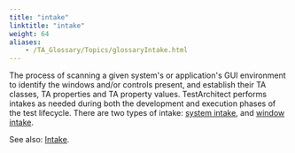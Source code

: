 ```yaml
--- 
title: "intake"
linktitle: "intake"
weight: 64
aliases: 
    - /TA_Glossary/Topics/glossaryIntake.html
---
```


The process of scanning a given system's or application's GUI environment to identify the windows and/or controls present, and establish their TA classes, TA properties and TA property values. TestArchitect performs intakes as needed during both the development and execution phases of the test lifecycle. There are two types of intake: [system intake](glossarySystemIntake.html), and [window intake](glossaryWindowIntake.html).

See also: [Intake](/TA_Help/Topics/Interface_def_intake.html).

